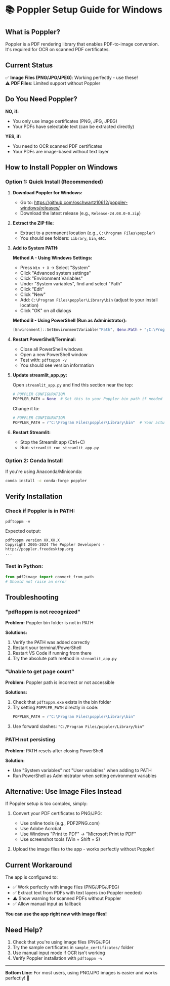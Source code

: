 # 📚 Poppler Setup Guide for Windows

## What is Poppler?

Poppler is a PDF rendering library that enables PDF-to-image conversion. It's required for OCR on scanned PDF certificates.

## Current Status

✅ **Image Files (PNG/JPG/JPEG)**: Working perfectly - use these!  
⚠️ **PDF Files**: Limited support without Poppler

## Do You Need Poppler?

**NO, if:**
- You only use image certificates (PNG, JPG, JPEG)
- Your PDFs have selectable text (can be extracted directly)

**YES, if:**
- You need to OCR scanned PDF certificates
- Your PDFs are image-based without text layer

## How to Install Poppler on Windows

### Option 1: Quick Install (Recommended)

1. **Download Poppler for Windows:**
   - Go to: https://github.com/oschwartz10612/poppler-windows/releases/
   - Download the latest release (e.g., `Release-24.08.0-0.zip`)

2. **Extract the ZIP file:**
   - Extract to a permanent location (e.g., `C:\Program Files\poppler`)
   - You should see folders: `Library`, `bin`, etc.

3. **Add to System PATH:**
   
   **Method A - Using Windows Settings:**
   - Press `Win + X` → Select "System"
   - Click "Advanced system settings"
   - Click "Environment Variables"
   - Under "System variables", find and select "Path"
   - Click "Edit"
   - Click "New"
   - Add: `C:\Program Files\poppler\Library\bin` (adjust to your install location)
   - Click "OK" on all dialogs
   
   **Method B - Using PowerShell (Run as Administrator):**
   ```powershell
   [Environment]::SetEnvironmentVariable("Path", $env:Path + ";C:\Program Files\poppler\Library\bin", [EnvironmentVariableTarget]::Machine)
   ```

4. **Restart PowerShell/Terminal:**
   - Close all PowerShell windows
   - Open a new PowerShell window
   - Test with: `pdftoppm -v`
   - You should see version information

5. **Update streamlit_app.py:**
   
   Open `streamlit_app.py` and find this section near the top:
   
   ```python
   # POPPLER CONFIGURATION
   POPPLER_PATH = None  # Set this to your Poppler bin path if needed
   ```
   
   Change it to:
   
   ```python
   # POPPLER CONFIGURATION
   POPPLER_PATH = r"C:\Program Files\poppler\Library\bin"  # Your actual path
   ```

6. **Restart Streamlit:**
   - Stop the Streamlit app (Ctrl+C)
   - Run: `streamlit run streamlit_app.py`

### Option 2: Conda Install

If you're using Anaconda/Miniconda:

```bash
conda install -c conda-forge poppler
```

## Verify Installation

### Check if Poppler is in PATH:

```powershell
pdftoppm -v
```

Expected output:
```
pdftoppm version XX.XX.X
Copyright 2005-2024 The Poppler Developers - http://poppler.freedesktop.org
...
```

### Test in Python:

```python
from pdf2image import convert_from_path
# Should not raise an error
```

## Troubleshooting

### "pdftoppm is not recognized"

**Problem:** Poppler bin folder is not in PATH

**Solutions:**
1. Verify the PATH was added correctly
2. Restart your terminal/PowerShell
3. Restart VS Code if running from there
4. Try the absolute path method in `streamlit_app.py`

### "Unable to get page count"

**Problem:** Poppler path is incorrect or not accessible

**Solutions:**
1. Check that `pdftoppm.exe` exists in the bin folder
2. Try setting `POPPLER_PATH` directly in code:
   ```python
   POPPLER_PATH = r"C:\Program Files\poppler\Library\bin"
   ```
3. Use forward slashes: `"C:/Program Files/poppler/Library/bin"`

### PATH not persisting

**Problem:** PATH resets after closing PowerShell

**Solution:** 
- Use "System variables" not "User variables" when adding to PATH
- Run PowerShell as Administrator when setting environment variables

## Alternative: Use Image Files Instead

If Poppler setup is too complex, simply:

1. Convert your PDF certificates to PNG/JPG:
   - Use online tools (e.g., PDF2PNG.com)
   - Use Adobe Acrobat
   - Use Windows "Print to PDF" → "Microsoft Print to PDF"
   - Use screenshot tools (Win + Shift + S)

2. Upload the image files to the app - works perfectly without Poppler!

## Current Workaround

The app is configured to:
- ✅ Work perfectly with image files (PNG/JPG/JPEG)
- ✅ Extract text from PDFs with text layers (no Poppler needed)
- ⚠️ Show warning for scanned PDFs without Poppler
- ✅ Allow manual input as fallback

**You can use the app right now with image files!**

## Need Help?

1. Check that you're using image files (PNG/JPG)
2. Try the sample certificates in `sample_certificates/` folder
3. Use manual input mode if OCR isn't working
4. Verify Poppler installation with `pdftoppm -v`

---

**Bottom Line:** For most users, using PNG/JPG images is easier and works perfectly! 🎉
